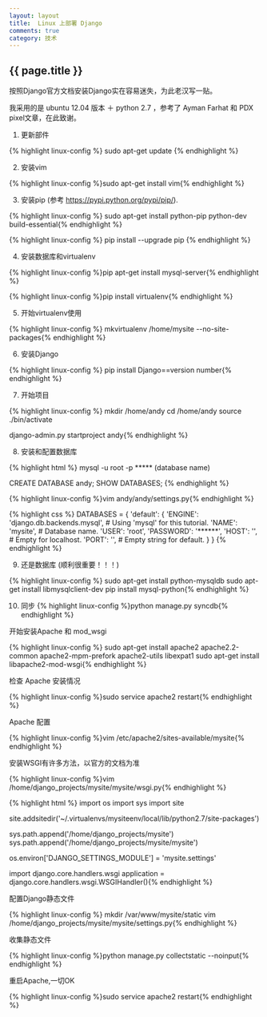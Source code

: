 ```yaml
---
layout: layout
title:  Linux 上部署 Django
comments: true
category: 技术
---
```

<h2>{{ page.title }}</h2>

按照Django官方文档安装Django实在容易迷失，为此老汉写一贴。

我采用的是 ubuntu 12.04 版本 ＋ python 2.7 ，参考了 Ayman Farhat 和 PDX pixel文章，在此致谢。


1. 更新部件

{% highlight linux-config %} sudo apt-get update {% endhighlight %}

2. 安装vim

{% highlight linux-config %}sudo apt-get install vim{% endhighlight %}

3. 安装pip (参考 https://pypi.python.org/pypi/pip/).

{% highlight linux-config %}
sudo apt-get install python-pip python-dev build-essential{% endhighlight %}


{% highlight linux-config %}
pip install --upgrade pip {% endhighlight %}

4. 安装数据库和virtualenv

{% highlight linux-config %}pip apt-get install mysql-server{% endhighlight %}

{% highlight linux-config %}pip install virtualenv{% endhighlight %}

5. 开始virtualenv使用

{% highlight linux-config %}
mkvirtualenv /home/mysite --no-site-packages{% endhighlight %}

6. 安装Django

{% highlight linux-config %}
pip install Django==version number{% endhighlight %}

7. 开始项目

{% highlight linux-config %}
mkdir /home/andy
cd /home/andy
source ./bin/activate

django-admin.py startproject andy{% endhighlight %}


8. 安装和配置数据库

{% highlight html %}
mysql -u root -p ***** (database name)

CREATE DATABASE andy;
SHOW DATABASES;
{% endhighlight %}


{% highlight linux-config %}vim andy/andy/settings.py{% endhighlight %}

{% highlight css %}
DATABASES = {
    'default': {
        'ENGINE': 'django.db.backends.mysql', # Using 'mysql' for this tutorial.
        'NAME': 'mysite', # Database name.
        'USER': 'root',
        'PASSWORD': '******',
        'HOST': '', # Empty for localhost.
        'PORT': '', # Empty string for default.
    }
}
{% endhighlight %}

9. 还是数据库 (顺利很重要！！！)

{% highlight linux-config %}
sudo apt-get install python-mysqldb
sudo apt-get install libmysqlclient-dev
pip install mysql-python{% endhighlight %}

10. 同步
{% highlight linux-config %}python manage.py syncdb{% endhighlight %}


开始安装Apache 和 mod_wsgi

{% highlight linux-config %}
sudo apt-get install apache2 apache2.2-common apache2-mpm-prefork apache2-utils libexpat1
sudo apt-get install libapache2-mod-wsgi{% endhighlight %}

检查 Apache 安装情况

{% highlight linux-config %}sudo service apache2 restart{% endhighlight %}

Apache 配置

{% highlight linux-config %}vim /etc/apache2/sites-available/mysite{% endhighlight %}

安装WSGI有许多方法，以官方的文档为准

{% highlight linux-config %}vim /home/django_projects/mysite/mysite/wsgi.py{% endhighlight %}


{% highlight html %}
import os
import sys
import site

site.addsitedir('~/.virtualenvs/mysiteenv/local/lib/python2.7/site-packages')

sys.path.append('/home/django_projects/mysite')
sys.path.append('/home/django_projects/mysite/mysite')

os.environ['DJANGO_SETTINGS_MODULE'] = 'mysite.settings'

import django.core.handlers.wsgi
application = django.core.handlers.wsgi.WSGIHandler(){% endhighlight %}

配置Django静态文件

{% highlight linux-config %}
mkdir /var/www/mysite/static
vim /home/django_projects/mysite/mysite/settings.py{% endhighlight %}


收集静态文件

{% highlight linux-config %}python manage.py collectstatic --noinput{% endhighlight %}

重启Apache,一切OK

{% highlight linux-config %}sudo service apache2 restart{% endhighlight %}
